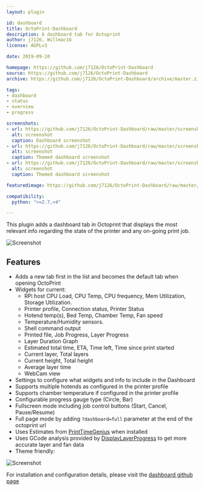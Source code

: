 ```yaml
---
layout: plugin

id: dashboard
title: OctoPrint-Dashboard
description: A dashboard tab for Octoprint
author: j7126, Willmac16
license: AGPLv3

date: 2019-09-10

homepage: https://github.com/j7126/OctoPrint-Dashboard
source: https://github.com/j7126/OctoPrint-Dashboard
archive: https://github.com/j7126/OctoPrint-Dashboard/archive/master.zip

tags:
- dashboard
- status
- overview
- progress

screenshots:
- url: https://github.com/j7126/OctoPrint-Dashboard/raw/master/screenshot.png
  alt: screenshot
  caption: Dashboard screenshot
- url: https://github.com/j7126/OctoPrint-Dashboard/raw/master/screenshot-theme.png
  alt: screenshot
  caption: Themed dashboard screenshot
- url: https://github.com/j7126/OctoPrint-Dashboard/raw/master/screenshot-theme2.png
  alt: screenshot
  caption: Themed dashboard screenshot

featuredimage: https://github.com/j7126/OctoPrint-Dashboard/raw/master/screenshot.png

compatibility:
  python: ">=2.7,<4"

---
```

This plugin adds a  dashboard tab in Octoprint that displays the most relevant info regarding the state of the printer and any on-going print job.

![Screenshot](https://github.com/j7126/OctoPrint-Dashboard/raw/master/screenshot.png)

## Features

* Adds a new tab first in the list and becomes the default tab when opening OctoPrint
* Widgets for current:
    * RPi host CPU Load, CPU Temp, CPU frequency, Mem Utilization, Storage Utilization.   
    * Printer profile, Connection status, Printer Status
    * Hotend temp(s), Bed Temp, Chamber Temp, Fan speed
    * Temperature/Humidity sensors.
    * Shell command output 
    * Printed file, Job Progress, Layer Progress
    * Layer Duration Graph 
    * Estimated total time, ETA, Time left, Time since print started
    * Current layer, Total layers
    * Current height, Total height
    * Average layer time
    * WebCam view
* Settings to configure what widgets and info to include in the Dashboard
* Supports multiple hotends as configured in the printer profile
* Supports chamber temperature if configured in the printer profile
* Configurable progress gauge type (Circle, Bar)
* Fullscreen mode including job control buttons (Start, Cancel, Pause/Resume)
* Full page mode by adding `?dashboard=full` parameter at the end of the octoprint url
* Uses Estimates from [PrintTimeGenius](https://plugins.octoprint.org/plugins/PrintTimeGenius/) when installed
* Uses GCode analysis provided by [DisplayLayerProgress](https://plugins.octoprint.org/plugins/DisplayLayerProgress/) to get more accurate layer and fan data
* Theme friendly:

![Screenshot](https://github.com/j7126/OctoPrint-Dashboard/raw/master/screenshot-theme.png)


For installation and configuration details, please visit the [dashboard github page](https://github.com/j7126/OctoPrint-Dashboard) 
